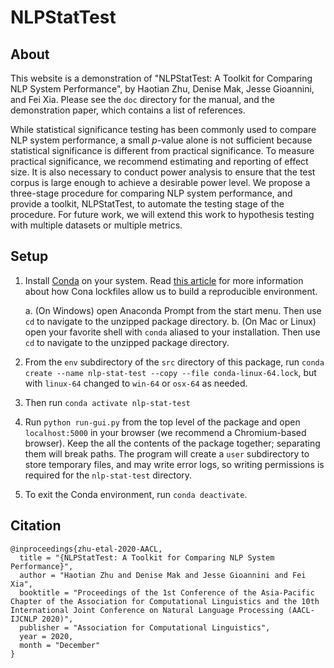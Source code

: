 # NLPStatTest

## About

This website is a demonstration of "NLPStatTest: A Toolkit for Comparing NLP System Performance", by Haotian Zhu, Denise Mak, Jesse Gioannini, and Fei Xia. Please see the `doc` directory for the manual, and the demonstration paper, which contains a list of references.

While statistical significance testing has been commonly used to compare NLP system performance, a small *p*-value alone is not sufficient because statistical significance is different from practical significance. To measure practical significance, we recommend estimating and reporting of effect size. It is also necessary to conduct power analysis to ensure that the test corpus is large enough to achieve a desirable power level. We propose a three-stage procedure for comparing NLP system performance, and provide a toolkit, NLPStatTest, to automate the testing stage of the procedure. For future work, we will extend this work to hypothesis testing with multiple datasets or multiple metrics.

## Setup

1. Install [Conda](https://www.anaconda.com/products/individual) on your system. Read [this article](https://pythonspeed.com/articles/conda-dependency-management/) for more information about how Cona lockfiles allow us to build a reproducible environment.

	a. (On Windows) open Anaconda Prompt from the start menu. Then use `cd` to navigate to the unzipped package directory.
	b. (On Mac or Linux) open your favorite shell with `conda` aliased to your installation. Then use `cd` to navigate to the unzipped package directory.

2. From the `env` subdirectory of the `src` directory of this package, run `conda create --name nlp-stat-test --copy --file conda-linux-64.lock`, but with `linux-64` changed to `win-64` or `osx-64` as needed. 

3. Then run `conda activate nlp-stat-test`

4. Run `python run-gui.py` from the top level of the package and open `localhost:5000` in your browser (we recommend a Chromium-based browser). Keep the all the contents of the package together; separating them will break paths. The program will create a `user` subdirectory to store temporary files, and may write error logs, so writing permissions is required for the `nlp-stat-test` directory.

5. To exit the Conda environment, run `conda deactivate`.

## Citation
```
@inproceedings{zhu-etal-2020-AACL,
  title = "{NLPStatTest: A Toolkit for Comparing NLP System Performance}",
  author = "Haotian Zhu and Denise Mak and Jesse Gioannini and Fei Xia",
  booktitle = "Proceedings of the 1st Conference of the Asia-Pacific Chapter of the Association for Computational Linguistics and the 10th International Joint Conference on Natural Language Processing (AACL-IJCNLP 2020)",
  publisher = "Association for Computational Linguistics",
  year = 2020,
  month = "December"
}  
```
